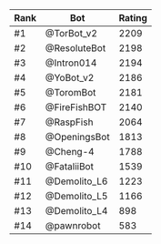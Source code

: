 Rank|Bot|Rating
---|---|---
#1|@TorBot_v2|2209
#2|@ResoluteBot|2198
#3|@Intron014|2194
#4|@YoBot_v2|2186
#5|@ToromBot|2181
#6|@FireFishBOT|2140
#7|@RaspFish|2064
#8|@OpeningsBot|1813
#9|@Cheng-4|1788
#10|@FataliiBot|1539
#11|@Demolito_L6|1223
#12|@Demolito_L5|1166
#13|@Demolito_L4|898
#14|@pawnrobot|583
